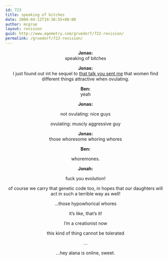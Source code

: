 ```yaml
---
id: 723
title: speaking of bitches
date: 2009-04-12T19:38:55+00:00
author: mcgrue
layout: revision
guid: http://www.egometry.com/gruedorf/722-revision/
permalink: /gruedorf/722-revision/
---
```

<p style="text-align: center; ">
  <strong> Jonas:</strong><br /> speaking of bitches
</p>

<p style="text-align: center; ">
  <strong> Jonas:</strong><br /> I just found out int he sequel to <a href="http://www.boingboing.net/2009/03/13/stanfords-sapolsky-o.html" target="_blank">that talk you sent me</a> that women find different things attractive when ovulating.
</p>

<p style="text-align: center; ">
  <strong> Ben:</strong><br /> yeah
</p>

<p style="text-align: center; ">
  <strong> Jonas:</strong>
</p>

<p style="text-align: center; ">
  not ovulating: nice guys
</p>

<p style="text-align: center; ">
  ovulating: muscly aggressive guy
</p>

<p style="text-align: center; ">
  <strong>Jonas:</strong><br /> those whoresome whoring whores
</p>

<p style="text-align: center; ">
  <strong> Ben:</strong>
</p>

<p style="text-align: center; ">
  whoremones.
</p>

<p style="text-align: center; ">
  <strong>Jonah: </strong>
</p>

<p style="text-align: center; ">
  fuck you evolution!
</p>

<p style="text-align: center; ">
  of course we carry that genetic code too, in hopes that our daughters will act in such a terrible way as well!
</p>

<p style="text-align: center; ">
  &#8230;those hypowhorical whores
</p>

<p style="text-align: center; ">
  it&#8217;s like, that&#8217;s it!
</p>

<p style="text-align: center; ">
  I&#8217;m a creationist now
</p>

<p style="text-align: center; ">
  this kind of thing cannot be tolerated
</p>

<p style="text-align: center; ">
  &#8230;
</p>

<p style="text-align: center; ">
  &#8230;hey alana is online, sweet.
</p>